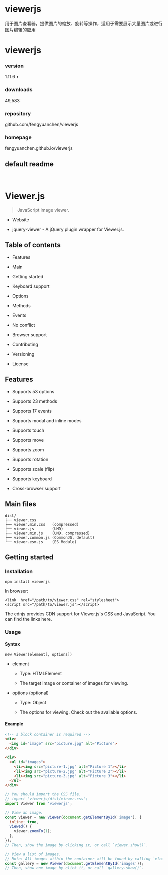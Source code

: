 # viewerjs

‌用于图片查看器，‌提供图片的缩放、‌旋转等操作，‌适用于需要展示大量图片或进行图片编辑的应用

# viewerjs

### version

1.11.6 •

### downloads

49,583

### repository

github.com/fengyuanchen/viewerjs

### homepage

fengyuanchen.github.io/viewerjs

## default readme

​

# Viewer.js

> JavaScript image viewer.

* Website

* jquery-viewer - A jQuery plugin wrapper for Viewer.js.

## Table of contents

* Features

* Main

* Getting started

* Keyboard support

* Options

* Methods

* Events

* No conflict

* Browser support

* Contributing

* Versioning

* License

## Features

* Supports 53 options

* Supports 23 methods

* Supports 17 events

* Supports modal and inline modes

* Supports touch

* Supports move

* Supports zoom

* Supports rotation

* Supports scale (flip)

* Supports keyboard

* Cross-browser support

## Main files



```
dist/
├── viewer.css
├── viewer.min.css   (compressed)
├── viewer.js        (UMD)
├── viewer.min.js    (UMD, compressed)
├── viewer.common.js (CommonJS, default)
└── viewer.esm.js    (ES Module)
```

## Getting started

### Installation



```
npm install viewerjs
```

In browser:



```
<link  href="/path/to/viewer.css" rel="stylesheet">
<script src="/path/to/viewer.js"></script>
```

The cdnjs provides CDN support for
Viewer.js's CSS and JavaScript. You can find the links
here.

### Usage

#### Syntax

```
new Viewer(element[, options])
```

* element

  * Type: HTMLElement

  * The target image or container of images for viewing.

* options (optional)

  * Type: Object

  * The options for viewing. Check out the available options.

#### Example



```html
<!-- a block container is required -->
<div>
  <img id="image" src="picture.jpg" alt="Picture">
</div>

<div>
  <ul id="images">
    <li><img src="picture-1.jpg" alt="Picture 1"></li>
    <li><img src="picture-2.jpg" alt="Picture 2"></li>
    <li><img src="picture-3.jpg" alt="Picture 3"></li>
  </ul>
</div>
```



```javascript
// You should import the CSS file.
// import 'viewerjs/dist/viewer.css';
import Viewer from 'viewerjs';

// View an image.
const viewer = new Viewer(document.getElementById('image'), {
  inline: true,
  viewed() {
    viewer.zoomTo(1);
  },
});
// Then, show the image by clicking it, or call `viewer.show()`.

// View a list of images.
// Note: All images within the container will be found by calling `element.querySelectorAll('img')`.
const gallery = new Viewer(document.getElementById('images'));
// Then, show one image by click it, or call `gallery.show()`.            
```

​



